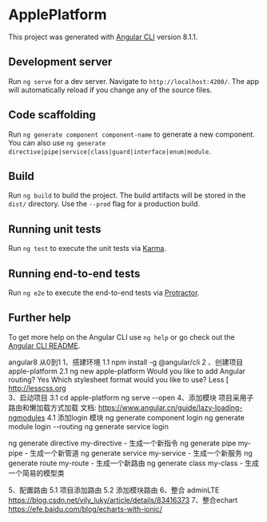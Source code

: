 # ApplePlatform

This project was generated with [Angular CLI](https://github.com/angular/angular-cli) version 8.1.1.

## Development server

Run `ng serve` for a dev server. Navigate to `http://localhost:4200/`. The app will automatically reload if you change any of the source files.

## Code scaffolding

Run `ng generate component component-name` to generate a new component. You can also use `ng generate directive|pipe|service|class|guard|interface|enum|module`.

## Build

Run `ng build` to build the project. The build artifacts will be stored in the `dist/` directory. Use the `--prod` flag for a production build.

## Running unit tests

Run `ng test` to execute the unit tests via [Karma](https://karma-runner.github.io).

## Running end-to-end tests

Run `ng e2e` to execute the end-to-end tests via [Protractor](http://www.protractortest.org/).

## Further help

To get more help on the Angular CLI use `ng help` or go check out the [Angular CLI README](https://github.com/angular/angular-cli/blob/master/README.md).

angular8 从0到1
1、搭建环境
   1.1  npm install -g @angular/cli
2 、创建项目 apple-platform
   2.1  ng new apple-platform
          Would you like to add Angular routing? Yes
          Which stylesheet format would you like to use? Less   [ http://lesscss.org   
3、启动项目
   3.1  cd apple-platform
        ng serve --open
4、添加模块
   项目采用子路由和懒加载方式加载 
   文档: https://www.angular.cn/guide/lazy-loading-ngmodules
   4.1  添加login 模块
        ng generate component login 
        ng generate module  login --routing
        ng generate service  login


ng generate directive my-directive - 生成一个新指令
ng generate pipe my-pipe - 生成一个新管道
ng generate service my-service - 生成一个新服务
ng generate route my-route - 生成一个新路由
ng generate class my-class - 生成一个简易的模型类

5、配置路由
   5.1  项目添加路由
   5.2  添加模块路由
6、整合 adminLTE
   https://blog.csdn.net/vily_luky/article/details/83416373
7、整合echart
   https://efe.baidu.com/blog/echarts-with-ionic/
   